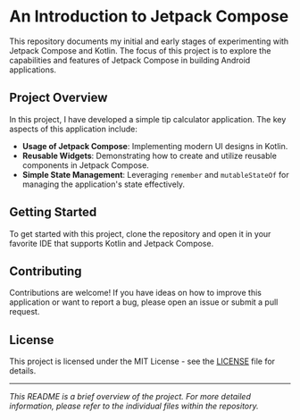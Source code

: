# An Introduction to Jetpack Compose

This repository documents my initial and early stages of experimenting with Jetpack Compose and Kotlin. The focus of this project is to explore the capabilities and features of Jetpack Compose in building Android applications.

## Project Overview

In this project, I have developed a simple tip calculator application. The key aspects of this application include:

- **Usage of Jetpack Compose**: Implementing modern UI designs in Kotlin.
- **Reusable Widgets**: Demonstrating how to create and utilize reusable components in Jetpack Compose.
- **Simple State Management**: Leveraging `remember` and `mutableStateOf` for managing the application's state effectively.

## Getting Started

To get started with this project, clone the repository and open it in your favorite IDE that supports Kotlin and Jetpack Compose.

## Contributing

Contributions are welcome! If you have ideas on how to improve this application or want to report a bug, please open an issue or submit a pull request.

## License

This project is licensed under the MIT License - see the [LICENSE](LICENSE) file for details.

---

*This README is a brief overview of the project. For more detailed information, please refer to the individual files within the repository.*
